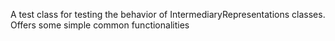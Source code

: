 A test class for testing the behavior of IntermediaryRepresentations classes.
Offers some simple common functionalities